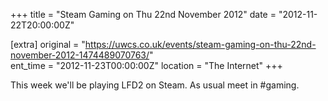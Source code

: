 +++
title = "Steam Gaming on Thu 22nd November 2012"
date = "2012-11-22T20:00:00Z"

[extra]
original = "https://uwcs.co.uk/events/steam-gaming-on-thu-22nd-november-2012-1474489070763/"    
ent_time = "2012-11-23T00:00:00Z"
location = "The Internet"
+++

This week we'll be playing LFD2 on Steam. As usual meet in \#gaming.


